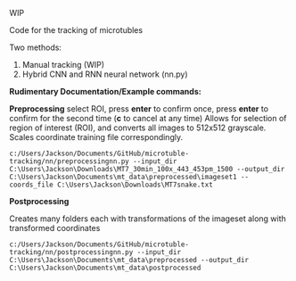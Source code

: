 WIP

Code for the tracking of microtubles

Two methods:
1) Manual tracking (WIP)
2) Hybrid CNN and RNN neural network (nn.py)

**Rudimentary Documentation/Example commands:**

**Preprocessing**
select ROI, press **enter** to confirm once, press **enter** to confirm for the second time (**c** to cancel at any time)
Allows for selection of region of interest (ROI), and converts all images to 512x512 grayscale. Scales coordinate training file correspondingly.

```
c:/Users/Jackson/Documents/GitHub/microtuble-tracking/nn/preprocessingnn.py --input_dir C:\Users\Jackson\Downloads\MT7_30min_100x_443_453pm_1500 --output_dir C:\Users\Jackson\Documents\mt_data\preprocessed\imageset1 --coords_file C:\Users\Jackson\Downloads\MT7snake.txt
```


**Postprocessing**

Creates many folders each with transformations of the imageset along with transformed coordinates
```
c:/Users/Jackson/Documents/GitHub/microtuble-tracking/nn/postprocessingnn.py --input_dir C:\Users\Jackson\Documents\mt_data\preprocessed --output_dir C:\Users\Jackson\Documents\mt_data\postprocessed
```